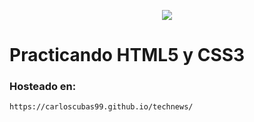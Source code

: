 <p align="center">
  <img src="https://storage.googleapis.com/ljl/api-colaborator.png">
</p>


# Practicando HTML5 y CSS3



### Hosteado en: 

```bash
https://carloscubas99.github.io/technews/
```
